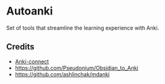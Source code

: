 # Autoanki

Set of tools that streamline the learning experience with Anki.

## Credits

* [Anki-connect](https://foosoft.net/projects/anki-connect/)
* https://github.com/Pseudonium/Obsidian_to_Anki
* https://github.com/ashlinchak/mdanki

